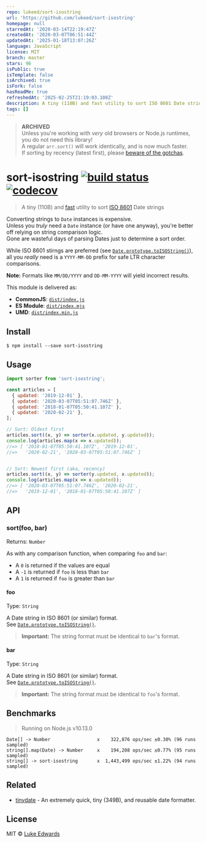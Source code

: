```yaml
---
repo: lukeed/sort-isostring
url: 'https://github.com/lukeed/sort-isostring'
homepage: null
starredAt: '2020-03-14T22:19:47Z'
createdAt: '2020-03-07T06:51:44Z'
updatedAt: '2025-01-18T13:07:26Z'
language: JavaScript
license: MIT
branch: master
stars: 96
isPublic: true
isTemplate: false
isArchived: true
isFork: false
hasReadMe: true
refreshedAt: '2025-02-25T21:19:03.108Z'
description: A tiny (110B) and fast utility to sort ISO 8601 Date strings
tags: []
---
```


> **ARCHIVED**<br>Unless you're working with _very_ old browsers or Node.js runtimes, you do not need this library!<br>A regular `arr.sort()` will work identically, and is now much faster.<br>If sorting by recency (latest first), please [beware of the gotchas](https://github.com/lukeed/sort-isostring/issues/1#issuecomment-647164151).

# sort-isostring [![build status](https://badgen.net/github/status/lukeed/sort-isostring)](https://github.com/lukeed/sort-isostring/actions) [![codecov](https://badgen.now.sh/codecov/c/github/lukeed/sort-isostring)](https://codecov.io/gh/lukeed/sort-isostring)

> A tiny (110B) and [fast](#benchmarks) utility to sort [ISO 8601](http://en.wikipedia.org/wiki/ISO_8601) Date strings

Converting strings to `Date` instances is expensive.<br>Unless you _truly_ need a `Date` instance (or have one anyway), you're better off relying on string comparison logic.<br>Gone are wasteful days of parsing Dates just to determine a sort order.

While ISO 8601 stirngs are preferred (see [`Date.prototype.toISOString()`](https://developer.mozilla.org/en-US/docs/Web/JavaScript/Reference/Global_Objects/Date/toISOString)), all you _really_ need is a `YYYY-MM-DD` prefix for safe LTR character comparisons.

**Note:** Formats like `MM/DD/YYYY` and `DD-MM-YYYY` will yield incorrect results.

This module is delivered as:

* **CommonJS**: [`dist/index.js`](https://unpkg.com/sort-isostring/dist/index.js)
* **ES Module**: [`dist/index.mjs`](https://unpkg.com/sort-isostring/dist/index.mjs)
* **UMD**: [`dist/index.min.js`](https://unpkg.com/sort-isostring/dist/index.min.js)

## Install

```
$ npm install --save sort-isostring
```


## Usage

```js
import sorter from 'sort-isostring';

const articles = [
  { updated: '2019-12-01' },
  { updated: '2020-03-07T05:51:07.746Z' },
  { updated: '2018-01-07T05:50:41.107Z' },
  { updated: '2020-02-21' },
];

// Sort: Oldest first
articles.sort((x, y) => sorter(x.updated, y.updated));
console.log(articles.map(x => x.updated));
//=> [ '2018-01-07T05:50:41.107Z', '2019-12-01',
//=>   '2020-02-21', '2020-03-07T05:51:07.746Z' ]


// Sort: Newest first (aka, recency)
articles.sort((x, y) => sorter(y.updated, x.updated));
console.log(articles.map(x => x.updated));
//=> [ '2020-03-07T05:51:07.746Z', '2020-02-21',
//=>   '2019-12-01', '2018-01-07T05:50:41.107Z' ]
```


## API

### sort(foo, bar)
Returns: `Number`

As with any comparison function, when comparing `foo` and `bar`:

* A `0` is returned if the values are equal
* A `-1` is returned if `foo` is less than `bar`
* A `1` is returned if `foo` is greater than `bar`


#### foo
Type: `String`

A Date string in ISO 8601 (or similar) format.<br>See [`Date.prototype.toISOString()`](https://developer.mozilla.org/en-US/docs/Web/JavaScript/Reference/Global_Objects/Date/toISOString).

> **Important:** The string format must be identical to `bar`'s format.

#### bar
Type: `String`

A Date string in ISO 8601 (or similar) format.<br>See [`Date.prototype.toISOString()`](https://developer.mozilla.org/en-US/docs/Web/JavaScript/Reference/Global_Objects/Date/toISOString).

> **Important:** The string format must be identical to `foo`'s format.


## Benchmarks

> Running on Node.js v10.13.0

```
Date[] -> Number                 x    322,876 ops/sec ±0.30% (96 runs sampled)
string[].map(Date) -> Number     x    194,208 ops/sec ±0.77% (95 runs sampled)
string[] -> sort-isostring       x  1,443,499 ops/sec ±1.22% (94 runs sampled)
```

## Related

- [tinydate](https://github.com/lukeed/tinydate) - An extremely quick, tiny (349B), and reusable date formatter.


## License

MIT © [Luke Edwards](https://lukeed.com)
